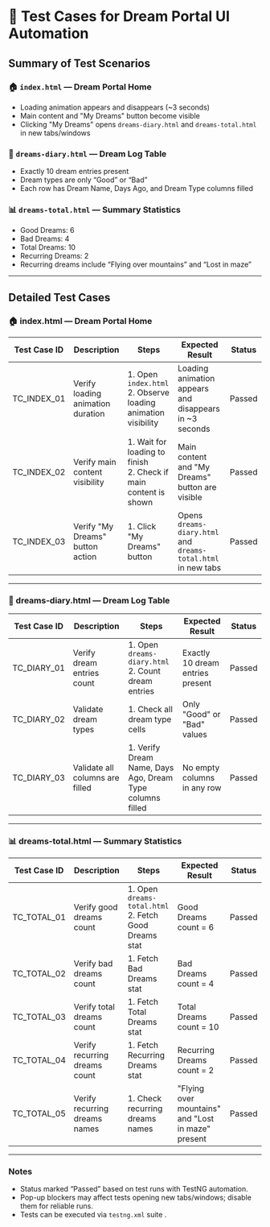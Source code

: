 # 🧪 Test Cases for Dream Portal UI Automation

## Summary of Test Scenarios

### 🏠 `index.html` — Dream Portal Home
- Loading animation appears and disappears (~3 seconds)
- Main content and "My Dreams" button become visible
- Clicking "My Dreams" opens `dreams-diary.html` and `dreams-total.html` in new tabs/windows

### 📘 `dreams-diary.html` — Dream Log Table
- Exactly 10 dream entries present
- Dream types are only “Good” or “Bad”
- Each row has Dream Name, Days Ago, and Dream Type columns filled

### 📊 `dreams-total.html` — Summary Statistics
- Good Dreams: 6
- Bad Dreams: 4
- Total Dreams: 10
- Recurring Dreams: 2
- Recurring dreams include “Flying over mountains” and “Lost in maze”

---

## Detailed Test Cases

### 🏠 index.html — Dream Portal Home

| Test Case ID | Description                         | Steps                                                                 | Expected Result                                             | Status  |
|--------------|-----------------------------------|----------------------------------------------------------------------|-------------------------------------------------------------|---------|
| TC_INDEX_01  | Verify loading animation duration | 1. Open `index.html` <br> 2. Observe loading animation visibility    | Loading animation appears and disappears in ~3 seconds       | Passed  |
| TC_INDEX_02  | Verify main content visibility    | 1. Wait for loading to finish <br> 2. Check if main content is shown | Main content and "My Dreams" button are visible              | Passed  |
| TC_INDEX_03  | Verify "My Dreams" button action  | 1. Click "My Dreams" button                                           | Opens `dreams-diary.html` and `dreams-total.html` in new tabs | Passed  |

---

### 📘 dreams-diary.html — Dream Log Table

| Test Case ID  | Description                         | Steps                                                         | Expected Result                                      | Status  |
|---------------|-----------------------------------|--------------------------------------------------------------|----------------------------------------------------|---------|
| TC_DIARY_01   | Verify dream entries count         | 1. Open `dreams-diary.html` <br> 2. Count dream entries      | Exactly 10 dream entries present                     | Passed  |
| TC_DIARY_02   | Validate dream types               | 1. Check all dream type cells                                | Only "Good" or "Bad" values                          | Passed  |
| TC_DIARY_03   | Validate all columns are filled   | 1. Verify Dream Name, Days Ago, Dream Type columns filled   | No empty columns in any row                          | Passed  |

---

### 📊 dreams-total.html — Summary Statistics

| Test Case ID  | Description                        | Steps                                                        | Expected Result                                      | Status  |
|---------------|----------------------------------|--------------------------------------------------------------|----------------------------------------------------|---------|
| TC_TOTAL_01   | Verify good dreams count          | 1. Open `dreams-total.html` <br> 2. Fetch Good Dreams stat   | Good Dreams count = 6                                | Passed  |
| TC_TOTAL_02   | Verify bad dreams count           | 1. Fetch Bad Dreams stat                                     | Bad Dreams count = 4                                 | Passed  |
| TC_TOTAL_03   | Verify total dreams count         | 1. Fetch Total Dreams stat                                   | Total Dreams count = 10                              | Passed  |
| TC_TOTAL_04   | Verify recurring dreams count     | 1. Fetch Recurring Dreams stat                               | Recurring Dreams count = 2                           | Passed  |
| TC_TOTAL_05   | Verify recurring dreams names     | 1. Check recurring dreams names                              | "Flying over mountains" and "Lost in maze" present | Passed  |

---

### Notes

- Status marked “Passed” based on test runs with TestNG automation.
- Pop-up blockers may affect tests opening new tabs/windows; disable them for reliable runs.
- Tests can be executed via `testng.xml` suite .
